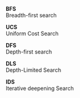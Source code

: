 **BFS**  
Breadth-first search

**UCS**  
Uniform Cost Search

**DFS**  
Depth-first search 

**DLS**  
Depth-Limited Search  

**IDS**  
Iterative deepening Search     
